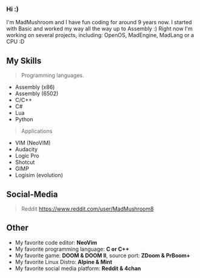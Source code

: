 ### Hi :)

I'm MadMushroom and I have fun coding for around 9 years now. I started with Basic and worked my way all the way up to Assembly :) Right now I'm working on several projects, including: OpenOS, MadEngine, MadLang or a CPU :D


My Skills
-----------------------------------------------------------------------
> Programming languages.

* Assembly (x86)
* Assembly (6502)
* C/C++
* C#
* Lua
* Python

> Applications

* VIM (NeoVIM)
* Audacity
* Logic Pro
* Shotcut
* GIMP
* Logisim (evolution)


Social-Media
-----------------------------------------------------------------------

> Reddit
https://www.reddit.com/user/MadMushroom8


Other
-----------------------------------------------------------------------
* My favorite code editor: **NeoVim**
* My favorite programming language: **C or C++**
* My favorite game: **DOOM & DOOM II**, source port: **ZDoom & PrBoom+**
* My favorite Linux Distro: **Alpine & Mint**
* My favorite social media platform: **Reddit & 4chan**
